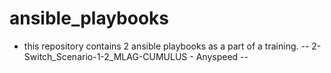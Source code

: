 # ansible_playbooks

- this repository contains 2 ansible playbooks as a part of a training. 
-- 2-Switch_Scenario-1-2_MLAG-CUMULUS - Anyspeed
-- 
